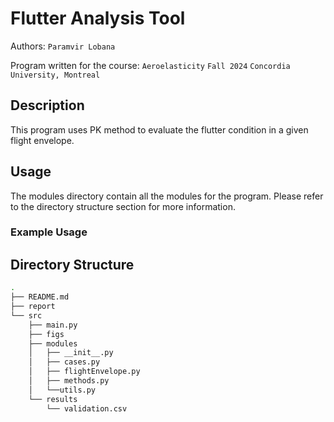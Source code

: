 # Flutter Analysis Tool 
Authors: ```Paramvir Lobana```

Program written for the course: ```Aeroelasticity``` ```Fall 2024``` ```Concordia University, Montreal```

## Description
This program uses PK method to evaluate the flutter condition in a given flight envelope. 

## Usage
The modules directory contain all the modules for the program. Please refer to the directory structure section for more information.

### Example Usage


## Directory Structure
```bash
.
├── README.md
├── report
└── src
    ├── main.py
    ├── figs
    ├── modules
    │   ├── __init__.py
    │   ├── cases.py
    │   ├── flightEnvelope.py
    │   ├── methods.py
    │   └──utils.py  
    └── results
        └── validation.csv
```



